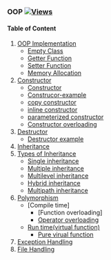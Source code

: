 ### OOP          [![Views](https://hits.seeyoufarm.com/api/count/incr/badge.svg?url=https%3A%2F%2Fgithub.com%2Fprashantjagtap2909%2FOOP&count_bg=%2379C83D&title_bg=%23555555&icon=&icon_color=%23E7E7E7&title=Views&edge_flat=false)](https://hits.seeyoufarm.com)


#### Table of Content
1. [OOP Implementation]()
     - [Empty Class]()
     - [Getter Function]()
     - [Setter Function]()
     - [Memory Allocation]()
2. [Constructor]()
     - [Constructor]()
     - [Construcor-example]()
     - [copy constructor]()
     - [inline constructor]()
     - [parameterized constructor]()
     - [Constructor overloading]()
3. [Destructor]()
     - [Destructor example]()
4. [Inheritance]()
5. [Types of Inheritance]()
    - [Single inheritance]()
    - [Multiple inheritance]()
    - [Multilevel inheritance]()
    - [Hybrid inheritance]()
    - [Multipath inheritance]()
6. [Polymorphism]()
     - [Compile time]
        - [Function overloading]
        - [Operator overloading]()
     - [Run time(virtual function)]()
        - [Pure virual function]()
7. [Exception Handling]()
8. [File Handling]() 
